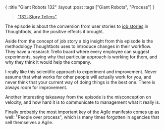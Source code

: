 { :title "Giant Robots 132"
  :layout :post
  :tags ["Giant Robots", "Process"] }

> ["132: Story Tellers"](http://giantrobots.fm/132)

The episode is about the conversion from user stories to [job stories](http://alanklement.blogspot.com.au/2013/09/replacing-user-story-with-job-story.html) in Thoughtbots, and the positive effects it brought.

Aside from the concept of job story a big insight from this episode is the methodology Thoughtbots uses to introduce changes in their workflow. They have a research Trello board where every employee can suggest experiments, saying why that particular approach is working for them, and why they think it would help the company.

I really like this scientific approach to experiment and improvement. Never assume that what works for other people will actually work for you, and never think that your current way of doing things is the best one. There is always room for improvement.

Another interesting takeaway from the episode is the misconception on velocity, and how hard it is to communicate to management what it really is.

Finally probably the most important key of the Agile manifesto comes up as well: "People over process", which is many times forgotten in agencies that sell themselves a Agile.
